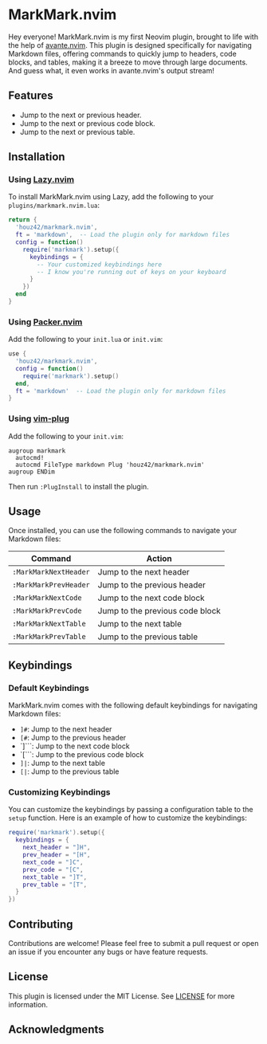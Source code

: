 # MarkMark.nvim

Hey everyone! MarkMark.nvim is my first Neovim plugin, brought to life with the help of [avante.nvim](https://github.com/yetone/avante.nvim).
This plugin is designed specifically for navigating Markdown files, offering commands to quickly jump to headers, code blocks, and tables, making it a breeze to move through large documents.
And guess what, it even works in avante.nvim's output stream!

## Features

- Jump to the next or previous header.
- Jump to the next or previous code block.
- Jump to the next or previous table.

## Installation

### Using [Lazy.nvim](https://github.com/folke/lazy.nvim)

To install MarkMark.nvim using Lazy, add the following to your `plugins/markmark.nvim.lua`:

```lua
return {
  'houz42/markmark.nvim',
  ft = 'markdown',  -- Load the plugin only for markdown files
  config = function()
    require('markmark').setup({
      keybindings = {
        -- Your customized keybindings here
        -- I know you're running out of keys on your keyboard
      }
    })
  end
}
```

### Using [Packer.nvim](https://github.com/wbthomason/packer.nvim)

Add the following to your `init.lua` or `init.vim`:

```lua
use {
  'houz42/markmark.nvim',
  config = function()
    require('markmark').setup()
  end,
  ft = 'markdown'  -- Load the plugin only for markdown files
}
```

### Using [vim-plug](https://github.com/junegunn/vim-plug)

Add the following to your `init.vim`:

```vim
augroup markmark
  autocmd!
  autocmd FileType markdown Plug 'houz42/markmark.nvim'
augroup ENDim
```

Then run `:PlugInstall` to install the plugin.

## Usage

Once installed, you can use the following commands to navigate your Markdown files:

| Command               | Action                          |
| --------------------- | ------------------------------- |
| `:MarkMarkNextHeader` | Jump to the next header         |
| `:MarkMarkPrevHeader` | Jump to the previous header     |
| `:MarkMarkNextCode`   | Jump to the next code block     |
| `:MarkMarkPrevCode`   | Jump to the previous code block |
| `:MarkMarkNextTable`  | Jump to the next table          |
| `:MarkMarkPrevTable`  | Jump to the previous table      |

## Keybindings

### Default Keybindings

MarkMark.nvim comes with the following default keybindings for navigating Markdown files:

- `]#`: Jump to the next header
- `[#`: Jump to the previous header
- `]```: Jump to the next code block
- `[```: Jump to the previous code block
- `]|`: Jump to the next table
- `[|`: Jump to the previous table

### Customizing Keybindings

You can customize the keybindings by passing a configuration table to the `setup` function. Here is an example of how to customize the keybindings:

```lua
require('markmark').setup({
  keybindings = {
    next_header = "]H",
    prev_header = "[H",
    next_code = "]C",
    prev_code = "[C",
    next_table = "]T",
    prev_table = "[T",
  }
})
```

## Contributing

Contributions are welcome! Please feel free to submit a pull request or open an issue if you encounter any bugs or have feature requests.

## License

This plugin is licensed under the MIT License. See [LICENSE](LICENSE) for more information.

## Acknowledgments
